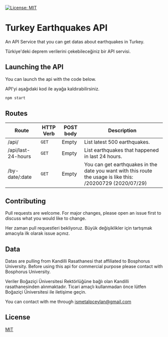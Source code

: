 [![License: MIT](https://img.shields.io/badge/License-MIT-yellow.svg)](https://opensource.org/licenses/MIT)

# Turkey Earthquakes API

An API Service that you can get datas about earthquakes in Turkey.

Türkiye'deki deprem verilerini çekebileceğiniz bir API servisi.

## Launching the API

You can launch the api with the code below.

API'yi aşağıdaki kod ile ayağa kaldırabilirsiniz.

```bash
npm start
```

## Routes

| Route | HTTP Verb	 | POST body	 | Description	 |
| --- | --- | --- | --- |
| /api/ | `GET` | Empty | List latest 500 earthquakes. |
| /api/last-24-hours | `GET` | Empty | List earthquakes that happened in last 24 hours. |
| /by-date/:date | `GET` | Empty | You can get earthquakes in the date you want with this route the usage is like this: /20200729 (2020/07/29) |


## Contributing
Pull requests are welcome. For major changes, please open an issue first to discuss what you would like to change.

Her zaman pull requestleri bekliyoruz. Büyük değişiklikler için tartışmak amacıyla ilk olarak issue açınız.

## Data

Datas are pulling from Kandilli Rasathanesi that affiliated to Bosphorus University. Before using this api for commercial purpose please contact with Bosphorus University.

Veriler Boğaziçi Üniversitesi Rektörlüğüne bağlı olan Kandilli rasathanesinden alınmaktadır. Ticari amaçlı kullanmadan önce lütfen Boğaziçi Üniversitesi ile iletişime geçin.

You can contact with me through ismetalpceylan@gmail.com

## License
[MIT](https://choosealicense.com/licenses/mit/)
